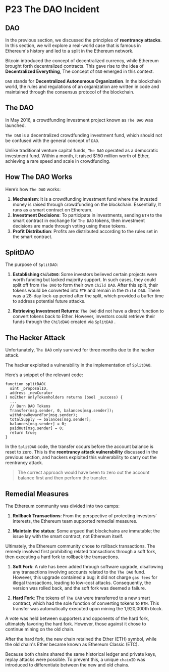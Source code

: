 # P23 The DAO Incident

## DAO
In the previous section, we discussed the principles of **reentrancy attacks**. In this section, we will explore a real-world case that is famous in Ethereum's history and led to a split in the Ethereum network.

Bitcoin introduced the concept of decentralized currency, while Ethereum brought forth decentralized contracts. This gave rise to the idea of **Decentralized Everything**, The concept of `DAO`  emerged in this context.

`DAO` stands for **Decentralized Autonomous Organization**. In the blockchain world, the rules and regulations of an organization are written in code and maintained through the consensus protocol of the blockchain.

## The DAO

In May 2016, a crowdfunding investment project known as `The DAO` was launched.

`The DAO` is a decentralized crowdfunding investment fund, which should not be confused with the general concept of `DAO`.

Unlike traditional venture capital funds, `The DAO` operated as a democratic investment fund. Within a month, it raised $150 million worth of Ether, achieving a rare speed and scale in crowdfunding.

## How The DAO Works

Here’s how `The DAO` works:

1. **Mechanism**: It is a crowdfunding investment fund where the invested money is raised through crowdfunding on the blockchain. Essentially, It runs as a smart contract on Ethereum.
2. **Investment Decisions**: To participate in investments, sending `ETH` to the smart contract in exchange for `The DAO` tokens, then investment decisions are made through voting using these tokens.
3. **Profit Distribution**: Profits are distributed according to the rules set in the smart contract.

## SplitDAO

The purpose of `SplitDAO`:

1. **Establishing `ChildDAO`**: Some investors believed certain projects were worth funding but lacked majority support. In such cases, they could split off from `The DAO` to form their own `Child DAO`. After this split, their tokens would be converted into `ETH` and remain in the `Child DAO`. There was a 28-day lock-up period after the split, which provided a buffer time to address potential future attacks.

2. **Retrieving Investment Returns**: `The DAO` did not have a direct function to convert tokens back to Ether. However, investors could retrieve their funds through the `ChildDAO` created via `SplitDAO` .

## The Hacker Attack

Unfortunately, `The DAO` only survived for three months due to the hacker attack.

The hacker exploited a vulnerability in the implementation of `SplitDAO`.

Here’s a snippet of the relevant code:

```solidity
function splitDAO(
  uint _proposalID,
  address _newCurator
) noEther onlyTokenholders returns (bool _success) {
  ...
  // Burn DAO Tokens
  Transfer(msg.sender, 0, balances[msg.sender]);
  withdrawRewardFor(msg.sender);
  totalSupply -= balances[msg.sender];
  balances[msg.sender] = 0; 
  paidOut[msg.sender] = 0;
  return true;
}
```

In the `SplitDAO` code, the transfer occurs before the account balance is reset to zero. This is the **reentrancy attack vulnerability** discussed in the previous section, and hackers exploited this vulnerability to carry out the reentrancy attack.

> The correct approach would have been to zero out the account balance first and then perform the transfer.

## Remedial Measures

The Ethereum community was divided into two camps:

1. **Rollback Transactions**: From the perspective of protecting investors' interests, the Ethereum team supported remedial measures.

2. **Maintain the status**: Some argued that blockchains are immutable; the issue lay with the smart contract, not Ethereum itself.

Ultimately, the Ethereum community chose to rollback transactions. The remedy involved first prohibiting related transactions through a soft fork, then executing a hard fork to rollback the transactions.

1. **Soft Fork**: A rule has been added through software upgrade, disallowing any transactions involving accounts related to the `The DAO` fund. However, this upgrade contained a bug: it did not charge `gas fees` for illegal transactions, leading to low-cost attacks. Consequently, the version was rolled back, and the soft fork was deemed a failure.

2. **Hard Fork**: The tokens of `The DAO` were transferred to a new smart contract, which had the sole function of converting tokens to `ETH`. This transfer was automatically executed upon mining the 1,920,000th block.

A vote was held between supporters and opponents of the hard fork, ultimately favoring the hard fork. However, those against it chose to continue mining on the old chain.

After the hard fork, the new chain retained the Ether (ETH) symbol, while the old chain's Ether became known as Ethereum Classic (ETC).

Because both chains shared the same historical ledger and private keys, replay attacks were possible. To prevent this, a unique `chainID` was introduced to differentiate between the new and old chains.

